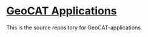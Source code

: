 # [GeoCAT Applications](https://ncar.github.io/geocat-applications/)

This is the source repository for GeoCAT-applications.
